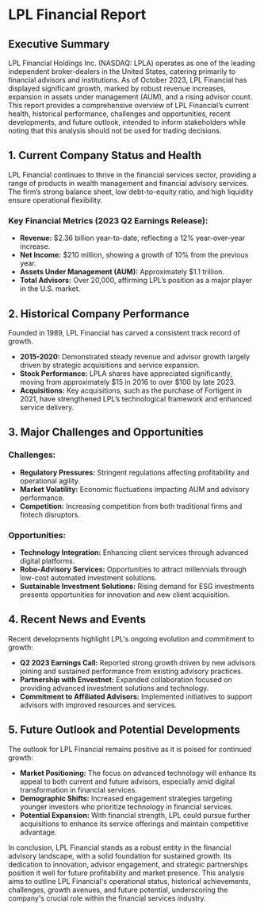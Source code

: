 # LPL Financial Report

## Executive Summary
LPL Financial Holdings Inc. (NASDAQ: LPLA) operates as one of the leading independent broker-dealers in the United States, catering primarily to financial advisors and institutions. As of October 2023, LPL Financial has displayed significant growth, marked by robust revenue increases, expansion in assets under management (AUM), and a rising advisor count. This report provides a comprehensive overview of LPL Financial’s current health, historical performance, challenges and opportunities, recent developments, and future outlook, intended to inform stakeholders while noting that this analysis should not be used for trading decisions.

## 1. Current Company Status and Health
LPL Financial continues to thrive in the financial services sector, providing a range of products in wealth management and financial advisory services. The firm’s strong balance sheet, low debt-to-equity ratio, and high liquidity ensure operational flexibility.

### Key Financial Metrics (2023 Q2 Earnings Release):
- **Revenue:** $2.36 billion year-to-date, reflecting a 12% year-over-year increase.
- **Net Income:** $210 million, showing a growth of 10% from the previous year.
- **Assets Under Management (AUM):** Approximately $1.1 trillion.
- **Total Advisors:** Over 20,000, affirming LPL’s position as a major player in the U.S. market.

## 2. Historical Company Performance
Founded in 1989, LPL Financial has carved a consistent track record of growth.
- **2015-2020:** Demonstrated steady revenue and advisor growth largely driven by strategic acquisitions and service expansion.
- **Stock Performance:** LPLA shares have appreciated significantly, moving from approximately $15 in 2016 to over $100 by late 2023.
- **Acquisitions:** Key acquisitions, such as the purchase of Fortigent in 2021, have strengthened LPL’s technological framework and enhanced service delivery.

## 3. Major Challenges and Opportunities

### Challenges:
- **Regulatory Pressures:** Stringent regulations affecting profitability and operational agility.
- **Market Volatility:** Economic fluctuations impacting AUM and advisory performance.
- **Competition:** Increasing competition from both traditional firms and fintech disruptors.

### Opportunities:
- **Technology Integration:** Enhancing client services through advanced digital platforms.
- **Robo-Advisory Services:** Opportunities to attract millennials through low-cost automated investment solutions.
- **Sustainable Investment Solutions:** Rising demand for ESG investments presents opportunities for innovation and new client acquisition.

## 4. Recent News and Events
Recent developments highlight LPL's ongoing evolution and commitment to growth:
- **Q2 2023 Earnings Call:** Reported strong growth driven by new advisors joining and sustained performance from existing advisory practices.
- **Partnership with Envestnet:** Expanded collaboration focused on providing advanced investment solutions and technology.
- **Commitment to Affiliated Advisors:** Implemented initiatives to support advisors with improved resources and services.

## 5. Future Outlook and Potential Developments
The outlook for LPL Financial remains positive as it is poised for continued growth:
- **Market Positioning:** The focus on advanced technology will enhance its appeal to both current and future advisors, especially amid digital transformation in financial services.
- **Demographic Shifts:** Increased engagement strategies targeting younger investors who prioritize technology in financial services.
- **Potential Expansion:** With financial strength, LPL could pursue further acquisitions to enhance its service offerings and maintain competitive advantage.

In conclusion, LPL Financial stands as a robust entity in the financial advisory landscape, with a solid foundation for sustained growth. Its dedication to innovation, advisor engagement, and strategic partnerships position it well for future profitability and market presence. This analysis aims to outline LPL Financial's operational status, historical achievements, challenges, growth avenues, and future potential, underscoring the company's crucial role within the financial services industry.